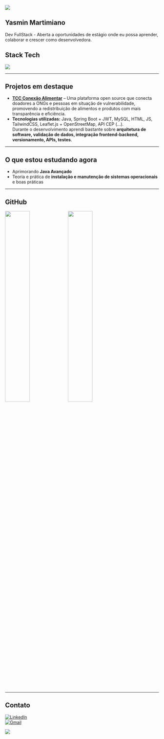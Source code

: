 <img src="https://readme-typing-svg.herokuapp.com?font=Fira+Code&size=28&duration=3000&pause=1000&color=ADD8E6&center=false&vCenter=true&width=900&lines=System.out.println(%22Bem+vindo!%22);" />

## Yasmin Martimiano
Dev FullStack - Aberta a oportunidades de estágio onde eu possa aprender, colaborar e crescer como desenvolvedora.

##  Stack Tech
<img src="https://skillicons.dev/icons?i=java,spring,mysql,html,javascript,tailwindcss&theme=dark" />

---

##  Projetos em destaque
- [**TCC Conexão Alimentar**](https://github.com/doacoes-urbanas-tcc/tcc-ConexaoAlimentar-frontend.git) – Uma plataforma open source que conecta  doadores a ONGs e pessoas em situação de vulnerabilidade, promovendo a redistribuição de alimentos e produtos com mais transparência e eficiência.  
- **Tecnologias utilizadas:** Java, Spring Boot + JWT, MySQL, HTML, JS, TailwindCSS, Leaflet.js + OpenStreetMap, API CEP (...).  
  Durante o desenvolvimento aprendi bastante sobre **arquitetura de software, validação de dados, integração frontend-backend, versionamento, APIs, testes**.

---

##  O que estou estudando agora
- Aprimorando **Java Avançado**  
- Teoria e prática de **instalação e manutenção de sistemas operacionais** e boas práticas  

---

##  GitHub
<img src="https://github-readme-stats.vercel.app/api?username=yasmartimiano&show_icons=true&theme=tokyonight&bg_color=000000&title_color=ADD8E6&icon_color=ADD8E6&text_color=FFFFFF" width="40%" />
<img src="https://github-readme-stats.vercel.app/api/top-langs/?username=yasmartimiano&layout=compact&theme=tokyonight&bg_color=000000&title_color=ADD8E6&text_color=FFFFFF" width="40%" />

---

##  Contato
[![LinkedIn](https://img.shields.io/badge/LinkedIn-0077B5?style=for-the-badge&logo=linkedin&logoColor=white)](https://www.linkedin.com/in/yasmin-martimiano-a82b6324b)  
[![Gmail](https://img.shields.io/badge/Email-D14836?style=for-the-badge&logo=gmail&logoColor=white)](mailto:yasminliver52@gmail.com)

<img src="https://capsule-render.vercel.app/api?type=waving&color=ADD8E6&height=120&section=footer&background=000000" />

